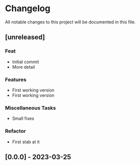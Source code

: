 # Changelog

All notable changes to this project will be documented in this file.

## [unreleased]

### Feat

- Initial commit
- More detail

### Features

- First working version
- First working version

### Miscellaneous Tasks

- Small fixes

### Refactor

- First stab at it

## [0.0.0] - 2023-03-25

<!-- generated by git-cliff -->
